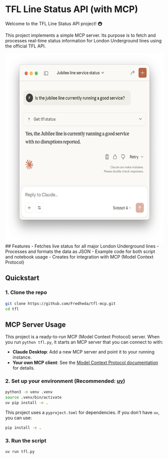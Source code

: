 # TFL Line Status API (with MCP)

Welcome to the TFL Line Status API project! 🚇

This project implements a simple MCP server. Its purpose is to fetch and processes real-time status information for London Underground lines using the official TFL API.


<div align="center">
<img src="assets/mcp_example.png" alt="Alt text" width="600" height=600/>
</div>
## Features
- Fetches live status for all major London Underground lines
- Processes and formats the data as JSON
- Example code for both script and notebook usage
- Creates for integration with MCP (Model Context Protocol)

## Quickstart

### 1. Clone the repo
```sh
git clone https://github.com/Fredheda/tfl-mcp.git
cd tfl
```

## MCP Server Usage

This project is a ready-to-run MCP (Model Context Protocol) server. When you run `python tfl.py`, it starts an MCP server that you can connect to with:

- **Claude Desktop**: Add a new MCP server and point it to your running instance.
- **Your own MCP client**: See the [Model Context Protocol documentation](https://modelcontextprotocol.io/docs/develop/build-server) for details.



### 2. Set up your environment (Recommended: [uv](https://docs.astral.sh/uv/))
```sh
python3 -m venv .venv
source .venv/bin/activate
uv pip install -e .
```

This project uses a `pyproject.toml` for dependencies. If you don't have `uv`, you can use:
```sh
pip install -e .
```

### 3. Run the script
```sh
uv run tfl.py
```